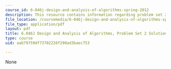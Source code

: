 ```yaml
---
course_id: 6-046j-design-and-analysis-of-algorithms-spring-2012
description: This resource contains information regarding problem set 2 solution.
file_location: /coursemedia/6-046j-design-and-analysis-of-algorithms-spring-2012/aab79759df73702220f290ad3baec753_MIT6_046JS12_ps2_sol.pdf
file_type: application/pdf
layout: pdf
title: 6.046J Design and Analysis of Algorithms, Problem Set 2 Solutions
type: course
uid: aab79759df73702220f290ad3baec753

---
```

None